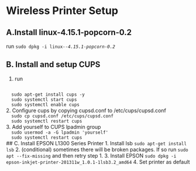 # Wireless Printer Setup
## A.Install linux-4.15.1-popcorn-0.2
run <code>sudo dpkg -i linux-*-4.15.1-popcorn-0.2*</code>

## B. Install and setup CUPS
1. run
<code>
  sudo apt-get install cups -y
  sudo systemctl start cups
  sudo systemctl enable cups
</code>
2. Configure cups by copying cupsd.conf to /etc/cups/cupsd.conf
<code>
  sudo cp cupsd.conf /etc/cups/cupsd.conf
  sudo systemctl restart cups
</code>
3. Add yourself to CUPS lpadmin group
<code>
  sudo usermod -a -G lpadmin 'yourself'
  sudo systemctl restart cups
</code>
## C. Install EPSON L1300 Series Printer
1. Install lsb
<code>sudo apt-get install lsb</code>
2. (conditional) sometimes there will be broken packages. If so run
<code>sudo apt --fix-missing</code>
and then retry step 1.
3. Install EPSON
<code>sudo dpkg -i epson-inkjet-printer-201311w_1.0.1-1lsb3.2_amd64</code>
4. Set printer as default
